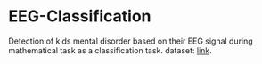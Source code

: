 # EEG-Classification
Detection of kids mental disorder based on their EEG signal during mathematical task as a classification task.
dataset: [link](https://drive.google.com/file/d/1Rc8wb0HYXRB8no_J4BDHKsbi-7zXy3oC/view?usp=sharing).
